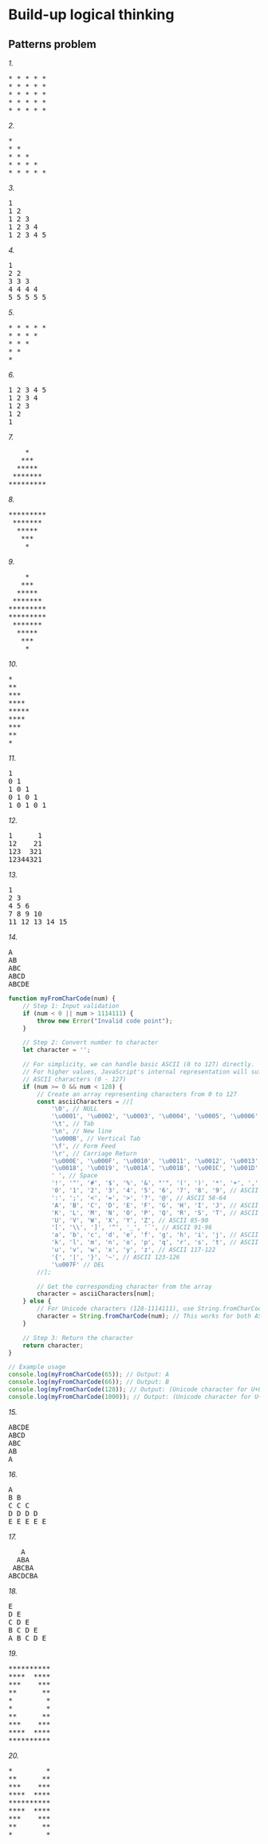 # Build-up logical thinking

## Patterns problem

_1._

<pre>
* * * * *
* * * * *
* * * * *
* * * * *
* * * * *
</pre>

_2._

<pre>
* 
* * 
* * *
* * * *
* * * * *
</pre>

_3._

<pre>
1
1 2 
1 2 3
1 2 3 4
1 2 3 4 5
</pre>

_4._

<pre>
1
2 2 
3 3 3
4 4 4 4
5 5 5 5 5
</pre>

_5._

<pre>
* * * * *
* * * * 
* * * 
* * 
*
</pre>

_6._

<pre>
1 2 3 4 5 
1 2 3 4
1 2 3
1 2 
1
</pre>

_7._

<pre>
    *
   ***
  *****
 *******
*********
</pre>

_8._

<pre>
*********
 *******
  *****
   ***
    *
</pre>

_9._

<pre>
    *
   ***
  *****
 *******
*********
*********
 *******
  *****
   ***
    *
</pre>

_10._

<pre>
*
**
***
****
*****
****
***
**
*
</pre>

_11._

<pre>
1
0 1
1 0 1
0 1 0 1
1 0 1 0 1
</pre>

_12._

<pre>
1      1
12    21
123  321
12344321
</pre>

_13._

<pre>
1 
2 3
4 5 6 
7 8 9 10
11 12 13 14 15
</pre>

_14._

<pre>
A
AB
ABC
ABCD
ABCDE
</pre>

```js
function myFromCharCode(num) {
    // Step 1: Input validation
    if (num < 0 || num > 1114111) {
        throw new Error("Invalid code point");
    }

    // Step 2: Convert number to character
    let character = '';

    // For simplicity, we can handle basic ASCII (0 to 127) directly.
    // For higher values, JavaScript's internal representation will suffice.
    // ASCII characters (0 - 127)
    if (num >= 0 && num < 128) {
        // Create an array representing characters from 0 to 127
        const asciiCharacters = //[
            '\0', // NULL
            '\u0001', '\u0002', '\u0003', '\u0004', '\u0005', '\u0006', '\u0007', '\u0008', // Control characters
            '\t', // Tab
            '\n', // New line
            '\u000B', // Vertical Tab
            '\f', // Form Feed
            '\r', // Carriage Return
            '\u000E', '\u000F', '\u0010', '\u0011', '\u0012', '\u0013', '\u0014', '\u0015', '\u0016', '\u0017', // Control characters
            '\u0018', '\u0019', '\u001A', '\u001B', '\u001C', '\u001D', '\u001E', '\u001F', // Control characters
            ' ', // Space
            '!', '"', '#', '$', '%', '&', "'", '(', ')', '*', '+', ',', '-', '.', '/', // ASCII 33-47
            '0', '1', '2', '3', '4', '5', '6', '7', '8', '9', // ASCII 48-57
            ':', ';', '<', '=', '>', '?', '@', // ASCII 58-64
            'A', 'B', 'C', 'D', 'E', 'F', 'G', 'H', 'I', 'J', // ASCII 65-74
            'K', 'L', 'M', 'N', 'O', 'P', 'Q', 'R', 'S', 'T', // ASCII 75-84
            'U', 'V', 'W', 'X', 'Y', 'Z', // ASCII 85-90
            '[', '\\', ']', '^', '_', '`', // ASCII 91-96
            'a', 'b', 'c', 'd', 'e', 'f', 'g', 'h', 'i', 'j', // ASCII 97-106
            'k', 'l', 'm', 'n', 'o', 'p', 'q', 'r', 's', 't', // ASCII 107-116
            'u', 'v', 'w', 'x', 'y', 'z', // ASCII 117-122
            '{', '|', '}', '~', // ASCII 123-126
            '\u007F' // DEL
        //];

        // Get the corresponding character from the array
        character = asciiCharacters[num];
    } else {
        // For Unicode characters (128-1114111), use String.fromCharCode
        character = String.fromCharCode(num); // This works for both ASCII and Unicode
    }

    // Step 3: Return the character
    return character;
}

// Example usage
console.log(myFromCharCode(65)); // Output: A
console.log(myFromCharCode(66)); // Output: B
console.log(myFromCharCode(128)); // Output: (Unicode character for U+0080)
console.log(myFromCharCode(1000)); // Output: (Unicode character for U+03E8)

```

_15._

<pre>
ABCDE
ABCD
ABC
AB
A
</pre>

_16._

<pre>
A
B B
C C C
D D D D
E E E E E
</pre>

_17._

<pre>
   A
  ABA
 ABCBA
ABCDCBA
</pre>

_18._

<pre>
E
D E 
C D E
B C D E 
A B C D E
</pre>

_19._

<pre>
**********
****  ****
***    ***
**      **
*        *
*        *
**      **
***    ***  
****  ****
**********
</pre>

_20._

<pre>
*        *
**      **
***    ***  
****  ****
**********
****  ****
***    ***  
**      **
*        *
</pre>
